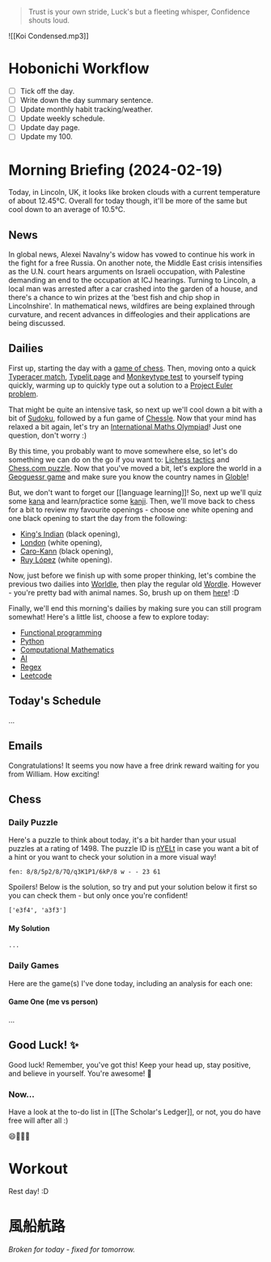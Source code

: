 > Trust is your own stride,
> Luck's but a fleeting whisper,
> Confidence shouts loud.

![[Koi Condensed.mp3]]

# Hobonichi Workflow

- [ ] Tick off the day.
- [ ] Write down the day summary sentence.
- [ ] Update monthly habit tracking/weather.
- [ ] Update weekly schedule.
- [ ] Update day page.
- [ ] Update my 100.

# Morning Briefing (2024-02-19)

Today, in Lincoln, UK, it looks like broken clouds with a current temperature of about 12.45°C. Overall for today though, it'll be more of the same but cool down to an average of 10.5°C.

## News

In global news, Alexei Navalny's widow has vowed to continue his work in the fight for a free Russia. On another note, the Middle East crisis intensifies as the U.N. court hears arguments on Israeli occupation, with Palestine demanding an end to the occupation at ICJ hearings. Turning to Lincoln, a local man was arrested after a car crashed into the garden of a house, and there's a chance to win prizes at the 'best fish and chip shop in Lincolnshire'. In mathematical news, wildfires are being explained through curvature, and recent advances in diffeologies and their applications are being discussed.

## Dailies

First up, starting the day with a [game of chess](https://www.chess.com/play/online). Then, moving onto a quick [Typeracer match](https://play.typeracer.com), [Typelit page](https://www.typelit.io/typing-console/Metamorphosis) and [Monkeytype test](https://monkeytype.com) to yourself typing quickly, warming up to quickly type out a solution to a [Project Euler problem](https://projecteuler.net/archives).

That might be quite an intensive task, so next up we'll cool down a bit with a bit of [Sudoku](https://www.dailysudoku.com/sudoku/play.shtml?today=1), followed by a fun game of [Chessle](https://jackli.gg/chessle/). Now that your mind has relaxed a bit again, let's try an [International Maths Olympiad](obsidian://open?vault=content&file=IMO%20Questions%2Fmds%2Fmds)! Just one question, don't worry :)

By this time, you probably want to move somewhere else, so let's do something we can do on the go if you want to: [Lichess tactics](https://lichess.org/study/topic/Tactics/hot) and [Chess.com puzzle](https://www.chess.com/puzzles). Now that you've moved a bit, let's explore the world in a [Geoguessr game](https://www.geoguessr.com) and make sure you know the country names in [Globle](https://globle-game.com)!

But, we don't want to forget our [[language learning]]! So, next up we'll quiz some [kana](https://kana-quiz.tofugu.com) and learn/practice some [kanji](https://www.wanikani.com/dashboard). Then, we'll move back to chess for a bit to review my favourite openings - choose one white opening and one black opening to start the day from the following:

- [King's Indian](https://www.youtube.com/watch?v=5XyayUs6J1M) (black opening),
- [London](https://www.youtube.com/watch?v=dksvHyyI_Vo) (white opening),
- [Caro-Kann](https://www.youtube.com/watch?v=0p_881Nwoo4) (black opening),
- [Ruy López](https://www.youtube.com/watch?v=csJKauwbYFk) (white opening).

Now, just before we finish up with some proper thinking, let's combine the previous two dailies into [Worldle](https://worldle.teuteuf.fr), then play the regular old [Wordle](https://www.nytimes.com/games/wordle/index.html). However - you're pretty bad with animal names. So, brush up on them [here](https://metazooa.com)! :D

Finally, we'll end this morning's dailies by making sure you can still program somewhat! Here's a little list, choose a few to explore today:

- [Functional programming](https://www.hackerrank.com/domains/fp)
- [Python](https://www.hackerrank.com/domains/python)
- [Computational Mathematics](https://www.hackerrank.com/domains/mathematics)
- [AI](https://www.hackerrank.com/domains/ai)
- [Regex](https://www.hackerrank.com/domains/regex)
- [Leetcode](https://leetcode.com/problemset/)

## Today's Schedule

...

## Emails

Congratulations! It seems you now have a free drink reward waiting for you from William. How exciting!

## Chess

### Daily Puzzle

Here's a puzzle to think about today, it's a bit harder than your usual puzzles at a rating of 1498. The puzzle ID is [nYELt](https://lichess.org/training/nYELt) in case you want a bit of a hint or you want to check your solution in a more visual way!

```chessboard
fen: 8/8/5p2/8/7Q/q3K1P1/6kP/8 w - - 23 61
```

Spoilers! Below is the solution, so try and put your solution below it first so you can check them - but only once you're confident!

```spoiler-block
['e3f4', 'a3f3']
```

#### My Solution

```
...
```

### Daily Games

Here are the game(s) I've done today, including an analysis for each one:

#### Game One (me vs person)

...

## Good Luck! ✨

Good luck! Remember, you've got this! Keep your head up, stay positive, and believe in yourself. You're awesome! 🌟

### Now...

Have a look at the to-do list in [[The Scholar's Ledger]], or not, you do have free will after all :)

😄🥳🎉🌟

# Workout

Rest day! :D

# 風船航路

*Broken for today - fixed for tomorrow.*